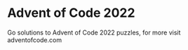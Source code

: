 # Advent of Code 2022

Go solutions to Advent of Code 2022 puzzles, for more visit adventofcode.com
